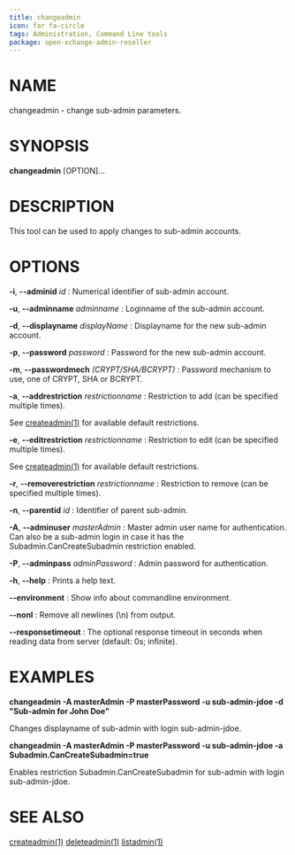```yaml
---
title: changeadmin
icon: far fa-circle
tags: Administration, Command Line tools
package: open-xchange-admin-reseller
---
```


# NAME

changeadmin - change sub-admin parameters.

# SYNOPSIS

**changeadmin** [OPTION]...

# DESCRIPTION

This tool can be used to apply changes to sub-admin accounts.

# OPTIONS

**-i**, **--adminid** *id*
: Numerical identifier of sub-admin account.

**-u**, **--adminname** *adminname*
: Loginname of the sub-admin account.

**-d**, **--displayname** *displayName*
: Displayname for the new sub-admin account.

**-p**, **--password** *password*
: Password for the new sub-admin account.

**-m**, **--passwordmech** *(CRYPT/SHA/BCRYPT)*
: Password mechanism to use, one of CRYPT, SHA or BCRYPT.

**-a**, **--addrestriction** *restrictionname*
: Restriction to add (can be specified multiple times).

See [createadmin(1)](createadmin#options) for available default restrictions.

**-e**, **--editrestriction** *restrictionname*
: Restriction to edit (can be specified multiple times).

See [createadmin(1)](createadmin#options) for available default restrictions.

**-r**, **--removerestriction** *restrictionname*
: Restriction to remove (can be specified multiple times).

**-n**, **--parentid** *id*
: Identifier of parent sub-admin.

**-A**, **--adminuser** *masterAdmin*
: Master admin user name for authentication. Can also be a sub-admin login in case it has the Subadmin.CanCreateSubadmin restriction enabled.

**-P**, **--adminpass** *adminPassword*
: Admin password for authentication.

**-h**, **--help**
: Prints a help text.

**--environment**
: Show info about commandline environment.

**--nonl**
: Remove all newlines (\\n) from output.

**--responsetimeout**
: The optional response timeout in seconds when reading data from server (default: 0s; infinite).

# EXAMPLES

**changeadmin -A masterAdmin -P masterPassword -u sub-admin-jdoe -d "Sub-admin for John Doe"**

Changes displayname of sub-admin with login sub-admin-jdoe.

**changeadmin -A masterAdmin -P masterPassword -u sub-admin-jdoe -a Subadmin.CanCreateSubadmin=true**

Enables restriction Subadmin.CanCreateSubadmin for sub-admin with login sub-admin-jdoe.

# SEE ALSO

[createadmin(1)](createadmin) [deleteadmin(1)](deleteadmin) [listadmin(1)](listadmin)
